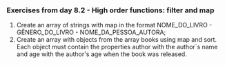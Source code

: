 ### Exercises from day 8.2 - High order functions: filter and map

1. Create an array of strings with map in the format NOME_DO_LIVRO - GÊNERO_DO_LIVRO - NOME_DA_PESSOA_AUTORA;
2. Create an array with objects from the array books using map and sort. Each object must contain the properties author with the author`s name and age with the author's age when the book was released. 